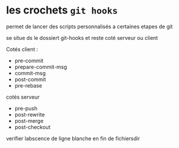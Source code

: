 # les crochets `git hooks`

permet de  lancer des scripts personnalisés a certaines etapes de git



se situe ds le dossiert git-hooks et reste coté serveur ou client


Cotés client :

- pre-commit
- prepare-commit-msg
- commit-msg
- post-commit
- pre-rebase

cotés serveur 
- pre-push
- post-rewrite
- post-merge
- post-checkout








verifier labscence de ligne blanche en fin de fichiersdir


